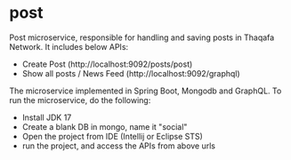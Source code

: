 # post
 
Post microservice, responsible for handling and saving posts in Thaqafa Network.
It includes below APIs:
- Create Post
  (http://localhost:9092/posts/post)
- Show all posts / News Feed
  (http://localhost:9092/graphql)

The microservice implemented in Spring Boot, Mongodb and GraphQL.
To run the microservice, do the following:
- Install JDK 17
- Create a blank DB in mongo, name it "social"
- Open the project from IDE (Intellij or Eclipse STS)
- run the project, and access the APIs from above urls
